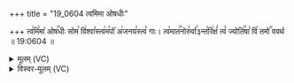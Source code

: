 +++
title = "19_0604 त्वमिमा ओषधीः"

+++
त्व꣢मि꣣मा꣡ ओष꣢꣯धीः सोम꣣ वि꣢श्वा꣣स्त्व꣢म꣣पो꣡ अ꣢जनय꣣स्त्वं꣡ गाः। त्व꣡मात꣢꣯नोरु꣣र्वा꣢३न्त꣡रि꣢क्षं꣣ त्वं꣡ ज्योति꣢꣯षा꣣ वि꣡ तमो꣢꣯ ववर्थ ॥ 19:0604 ॥

<details><summary>मूलम् (VC)</summary>

त्व꣢मि꣣मा꣡ ओष꣢꣯धीः सोम꣣ वि꣢श्वा꣣स्त्व꣢म꣣पो꣡ अ꣢जनय꣣स्त्वं꣢ गाः । त्व꣡मात꣢꣯नोरु꣣र्वा꣢३न्त꣡रि꣢क्षं꣣ त्वं꣡ ज्योति꣢꣯षा꣣ वि꣡ तमो꣢꣯ ववर्थ ॥६०४॥
</details>

<details><summary>विस्वर-मूलम् (VC)</summary>

त्वमिमा ओषधीः सोम विश्वास्त्वमपो अजनयस्त्वं गाः । त्वमातनोरुर्वा३न्तरिक्षं त्वं ज्योतिषा वि तमो ववर्थ ॥६०४॥
</details>